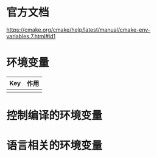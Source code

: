 # 官方文档
https://cmake.org/cmake/help/latest/manual/cmake-env-variables.7.html#id1

# 环境变量

| Key | 作用 |
| --- | ---- |
| | |

# 控制编译的环境变量


# 语言相关的环境变量

